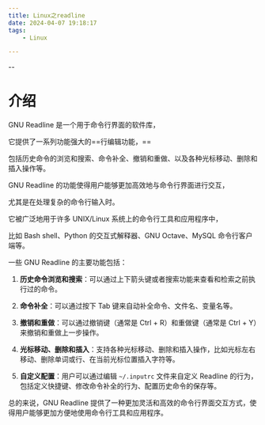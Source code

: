 ```yaml
---
title: Linux之readline
date: 2024-04-07 19:18:17
tags:
	- Linux

---
```


--

# 介绍

GNU Readline 是一个用于命令行界面的软件库，

它提供了一系列功能强大的==行编辑功能，==

包括历史命令的浏览和搜索、命令补全、撤销和重做、以及各种光标移动、删除和插入操作等。

GNU Readline 的功能使得用户能够更加高效地与命令行界面进行交互，

尤其是在处理复杂的命令行输入时。

它被广泛地用于许多 UNIX/Linux 系统上的命令行工具和应用程序中，

比如 Bash shell、Python 的交互式解释器、GNU Octave、MySQL 命令行客户端等。

一些 GNU Readline 的主要功能包括：

1. **历史命令浏览和搜索**：可以通过上下箭头键或者搜索功能来查看和检索之前执行过的命令。

2. **命令补全**：可以通过按下 Tab 键来自动补全命令、文件名、变量名等。

3. **撤销和重做**：可以通过撤销键（通常是 Ctrl + R）和重做键（通常是 Ctrl + Y）来撤销和重做上一步操作。

4. **光标移动、删除和插入**：支持各种光标移动、删除和插入操作，比如光标左右移动、删除单词或行、在当前光标位置插入字符等。

5. **自定义配置**：用户可以通过编辑 `~/.inputrc` 文件来自定义 Readline 的行为，包括定义快捷键、修改命令补全的行为、配置历史命令的保存等。

总的来说，GNU Readline 提供了一种更加灵活和高效的命令行界面交互方式，使得用户能够更加方便地使用命令行工具和应用程序。